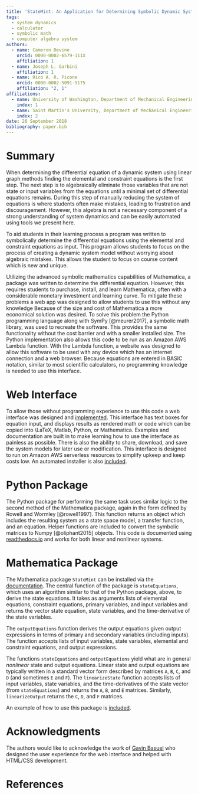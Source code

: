 ```yaml
---
title: 'StateMint: An Application for Determining Symbolic Dynamic System Models using Linear Graph Methods'
tags:
  - system dynamics
  - calculator
  - symbolic math
  - computer algebra system
authors:
  - name: Cameron Devine
    orcid: 0000-0002-6579-111X
    affiliation: 1
  - name: Joseph L. Garbini
    affiliation: 1
  - name: Rico A. R. Picone
    orcid: 0000-0002-5091-5175
    affiliation: "2, 1"
affiliations:
  - name: University of Washington, Department of Mechanical Engineering
    index: 1
  - name: Saint Martin's University, Department of Mechanical Engineering
    index: 2
date: 26 September 2018
bibliography: paper.bib
---
```


# Summary

When determining the differential equation of a dynamic system using linear graph methods finding the elemental and constraint equations is the first step.
The next step is to algebraically eliminate those variables that are not state or input variables from the equations until a minimal set of differential equations remains.
During this step of manually reducing the system of equations is where students often make mistakes, leading to frustration and discouragement.
However, this algebra is not a necessary component of a strong understanding of system dynamics and can be easily automated using tools we present here.


To aid students in their learning process a program was written to symbolically determine the differential equations using the elemental and constraint equations as input.
This program allows students to focus on the process of creating a dynamic system model without worrying about algebraic mistakes.
This allows the student to focus on course content which is new and unique.

Utilizing the advanced symbolic mathematics capabilities of Mathematica, a package was written to determine the differential equation.
However, this requires students to purchase, install, and learn Mathematica, often with a considerable monetary investment and learning curve.
To mitigate these problems a web app was designed to allow students to use this without any knowledge
Because of the size and cost of Mathematica a more economical solution was desired.
To solve this problem the Python programming language along with SymPy [@meurer2017], a symbolic math library, was used to recreate the software.
This provides the same functionality without the cost barrier and with a smaller installed size.
The Python implementation also allows this code to be run as an Amazon AWS Lambda function.
With the Lambda function, a website was designed to allow this software to be used with any device which has an internet connection and a web browser.
Because equations are entered in BASIC notation, similar to most scientific calculators, no programming knowledge is needed to use this interface.

# Web Interface

To allow those without programming experience to use this code a web interface was designed and [implemented](http://statum.camerondevine.me/).
This interface has text boxes for equation input, and displays results as rendered math or code which can be copied into \LaTeX, Matlab, Python, or Mathematica.
Examples and documentation are built in to make learning how to use the interface as painless as possible.
There is also the ability to share, download, and save the system models for later use or modification.
This interface is designed to run on Amazon AWS serverless resources to simplify upkeep and keep costs low.
An automated installer is also [included](https://github.com/CameronDevine/Statum/tree/master/web).

# Python Package

The Python package for performing the same task uses similar logic to the second method of the Mathematica package, again in the form defined by Rowell and Wormley [@rowell1997].
This function returns an object which includes the resulting system as a state space model, a transfer function, and an equation.
Helper functions are included to convert the symbolic matrices to Numpy [@oliphant2015] objects.
This code is documented using [readthedocs.io](https://statum.readthedocs.io/en/latest/) and works for both linear and nonlinear systems.

# Mathematica Package

The Mathematica package `StateMint` can be installed via the [documentation](https://github.com/CameronDevine/Statum/blob/master/mathematica/README.md). The central function of the package is `stateEquations`, which uses an algorithm similar to that of the Python package, above, to derive the state equations. It takes as arguments lists of elemental equations, constraint equations, primary variables, and input variables and returns the vector state equation, state variables, and the time-derivative of the state variables.

The `outputEquations` function derives the output equations given output expressions in terms of primary and secondary variables (including inputs). The function accepts lists of input variables, state variables, elemental and constraint equations, and output expressions.

The functions `stateEquations` and `outputEquations` yield what are in general *nonlinear* state and output equations. Linear state and output equations are typically written in a standard vector form described by matrices `A`, `B`, `C`, and `D` (and sometimes `E` and `F`). The `linearizeState` function accepts lists of input variables, state variables, and the time-derivatives of the state vector (from `stateEquations`) and returns the `A`, `B`, and `E` matrices. Similarly, `linearizeOutput` returns the `C`, `D`, and `F` matrices.

An example of how to use this package is [included](https://github.com/CameronDevine/Statum/blob/master/mathematica/Example.nb).

# Acknowledgments

The authors would like to acknowledge the work of [Gavin Basuel](https://www.gavinbasuel.com/) who designed the user experience for the web interface and helped with HTML/CSS development.

# References

<!--stackedit_data:
eyJkaXNjdXNzaW9ucyI6eyJTUjhYckl2em11VWpGY1paIjp7In
N0YXJ0Ijo2NjUsImVuZCI6ODIwLCJ0ZXh0IjoiV2hlbiBkZXRl
cm1pbmluZyB0aGUgZGlmZmVyZW50aWFsIGVxdWF0aW9uIG9mIG
EgZHluYW1pYyBzeXN0ZW0gdXNpbmcgbGluZWFyIGdyYeKApiJ9
LCJleVB3U3hGS1pTN3ViaWxuIjp7InN0YXJ0IjoxMTM3LCJlbm
QiOjExMzcsInRleHQiOiJXaGVuIGxlYXJuaW5nIHN5c3RlbSBk
eW5hbWljcywgc3R1ZGVudHMgd29yayBtYW55IHByb2JsZW1zIG
FzIGEgcGFydCBvZiB0aGVpciBj4oCmIn0sImtJdEwxUVZCSEl5
a21UQnQiOnsic3RhcnQiOjEyOTIsImVuZCI6MTQ2MywidGV4dC
I6IlRvIGFpZCBzdHVkZW50cyBpbiB0aGVpciBsZWFybmluZyBw
cm9jZXNzIGEgcHJvZ3JhbSB3YXMgd3JpdHRlbiB0byBzeW1ib2
xpY2FsbHnigKYifSwicFJLVGlub0tnc1c3VnQySCI6eyJzdGFy
dCI6MjA2NywiZW5kIjoyMDgwLCJ0ZXh0Ijoic2l6ZSBhbmQgY2
9zdCJ9LCJyeDJMdW1kY0tWRWkyZlVLIjp7InN0YXJ0IjoyMjUx
LCJlbmQiOjIyNTUsInRleHQiOiJ1c2VkIn0sIkVVUk9GNGFGN0
JCN3Q4REoiOnsic3RhcnQiOjQxNTksImVuZCI6NDI0OSwidGV4
dCI6Iltkb2N1bWVudGF0aW9uXSgpIn0sImZXZW9pd3plaEVlUj
VDU3EiOnsic3RhcnQiOjI2NTUsImVuZCI6MjY2OSwidGV4dCI6
IkJBU0lDIG5vdGF0aW9uIn19LCJjb21tZW50cyI6eyJSeUxqaz
JxTGNyOERzOEpkIjp7ImRpc2N1c3Npb25JZCI6IlNSOFhySXZ6
bXVVakZjWloiLCJzdWIiOiJnbzoxMDI5MDU0MzU1MzA4OTY0Nz
Q4MDAiLCJ0ZXh0IjoiSSdtIGEgYmlnIGJlbGlldmVyIHRoYXQg
eW91ciBmaXJzdCBzZW50ZW5jZSBzaG91bGQgdHJ5IHRvIGNvbn
ZleSB0aGUgbWFpbiBwb2ludCBvZiB5b3VyIHBhcGVyLiBUaGlz
IGlzIG1vcmUgb2YgYW4gXCJpbnRyb2R1Y3Rpb25cIiBzZWN0aW
9uIHNlbnRlbmNlLCBhcyBhcmUgdGhvc2UgdGhhdCBmb2xsb3cg
aXQuIFBlcmhhcHMgdGhpcyAqaXMqIGVmZmVjdGl2ZWx5IHRoZS
BpbnRyb2R1Y3Rpb24gYW5kIHRoZXJlJ3MgYSBzZXBhcmF0ZSBh
YnN0cmFjdCAuLi4gaWYgc28sIHRoYXQncyBmaW5lLiIsImNyZW
F0ZWQiOjE1NDM3MTkxMDI4MzB9LCJ6ZGh3Y01aaWVEV3JJcGtD
Ijp7ImRpc2N1c3Npb25JZCI6IlNSOFhySXZ6bXVVakZjWloiLC
JzdWIiOiJnbzoxMDI5MDU0MzU1MzA4OTY0NzQ4MDAiLCJ0ZXh0
IjoiSSdtIGdvaW5nIHRvIGNvbnRpbnVlIGNvbW1lbnRpbmcgYX
MgaWYgdGhpcyB0ZXh0IGlzIHByZWNlZGVkIGJ5IGFuIGFic3Ry
YWN0IG9mIHNvbWUgc29ydC4iLCJjcmVhdGVkIjoxNTQzNzE5Mj
AxODA4fSwidWJkcU5oV1NtdEdVa1NXZSI6eyJkaXNjdXNzaW9u
SWQiOiJleVB3U3hGS1pTN3ViaWxuIiwic3ViIjoiZ286MTAyOT
A1NDM1NTMwODk2NDc0ODAwIiwidGV4dCI6IkkgdGhpbmsgYWRk
aW5nIGEgcGhyYXNlIHRvIHRoZSBwcmVjZWRpbmcgc2VudGVuY2
UgY291bGQgY2FwdHVyZSB3aGF0IHlvdSdyZSB0cnlpbmcgdG8g
c2F5LCBoZXJlLiBTb21ldGhpbmcgbGlrZSBcIi4uLiBtYWtlIG
1pc3Rha2VzLCB3aGljaCBsZWFkIHRvIGZydXN0cmF0aW9uIGFu
ZCBkaXNjb3VyYWdlbWVudCB3aGVuIG1hbnVhbGx5IHJlZHVjaW
5nIHRoZSBzeXN0ZW0gb2YgZXF1YXRpb25zLlwiIiwiY3JlYXRl
ZCI6MTU0MzcxOTYxMDY4N30sIjRCcmNOanNEbHhTYkxsTTYiOn
siZGlzY3Vzc2lvbklkIjoia0l0TDFRVkJISXlrbVRCdCIsInN1
YiI6ImdvOjEwMjkwNTQzNTUzMDg5NjQ3NDgwMCIsInRleHQiOi
JXZSBjYW4gbm93IGJlIG1vcmUgc3BlY2lmaWMsIGhlcmUuIFdl
IGhhdmUgYWxyZWFkeSBpbnRyb2R1Y2VkIHRoZSBlcXVhdGlvbn
MgYW5kIHRoZSB0YXNrIG9mIGF1dG9tYXRpb24uIiwiY3JlYXRl
ZCI6MTU0MzcyMDA2MzY5Mn0sImtuWklSeWw3UnJFWFVUMzYiOn
siZGlzY3Vzc2lvbklkIjoicFJLVGlub0tnc1c3VnQySCIsInN1
YiI6ImdvOjEwMjkwNTQzNTUzMDg5NjQ3NDgwMCIsInRleHQiOi
JJIHRoaW5rIHBlcmhhcHMgdGhlIG1vc3QgaW1wb3J0YW50IGFz
cGVjdCBpcyB0aGF0IGl0IHJlcXVpcmVzIHN0dWRlbnRzIHRvIG
xlYXJuIGEgbmV3IHNvZnR3YXJlIHN5c3RlbSAuLi4gd2hpY2gg
bW9yZSB0aGFuIG91dHdlaWdocyB0aGUgYWR2YW50YWdlcyBmb3
IgbW9zdCBvZiB0aGUgc3R1ZGVudHMgLi4uIHlvdXIgd2ViIGFw
cCBsZXRzIHRoZW0gZ2V0IHN0YXJ0ZWQgd2l0aG91dCBsZWFybm
luZyBNTUEiLCJjcmVhdGVkIjoxNTQzNzIwNDQ1Njc4fSwiNG94
clJzaEZJaWNNMkVPTyI6eyJkaXNjdXNzaW9uSWQiOiJyeDJMdW
1kY0tWRWkyZlVLIiwic3ViIjoiZ286MTAyOTA1NDM1NTMwODk2
NDc0ODAwIiwidGV4dCI6Ikl0J3MgYmVzdCB0byBhdm9pZCBcIn
VzZWRcIiAuLi4gYW5kIGV2ZW4gYmV0dGVyIHRvIGF2b2lkIHRo
ZSBwaHJhc2luZyB0aGF0IGxlYWQgdG8gaXQuIEUuZy4gdGhpcy
BzZW50ZW5jZSBjb3VsZCBiZSBcIkZvciB0aGVzZSByZWFzb25z
LCBhIHZlcnNpb24gb2YgdGhlIHNvZnR3YXJlIHdyaXR0ZW4gaW
4gdGhlIFB5dGhvbiAuLi4uXCIiLCJjcmVhdGVkIjoxNTQzNzIw
NjY1OTA2fSwiRXVpRGFYazluWGVlbUdqUiI6eyJkaXNjdXNzaW
9uSWQiOiJFVVJPRjRhRjdCQjd0OERKIiwic3ViIjoiZ286MTAy
OTA1NDM1NTMwODk2NDc0ODAwIiwidGV4dCI6IkknbSBhZnJhaW
QgdG8gaGFyZGNvZGUgdGhlIHVybCwgZXNwZWNpYWxseSBpZiB3
ZSdyZSBjaGFuZ2luZyB0byBTdGF0ZU1pbnQgLi4uIiwiY3JlYX
RlZCI6MTU0Mzc3NjgyMDIxNX0sIjZCTjRjNW13clVpRmdiRUIi
OnsiZGlzY3Vzc2lvbklkIjoiRVVST0Y0YUY3QkI3dDhESiIsIn
N1YiI6ImdoOjEwMzk0ODk2IiwidGV4dCI6IldoZW4gSSBjaGFu
Z2VkIHRoZSBuYW1lIGxhc3QgdGltZSBJIGRpZCBhIHRleHQgc2
VhcmNoIGluIGFsbCBmaWxlcyBmb3IgU3RhdGVNb2RlbFJuRC4g
V2hlbiBJIGNoYW5nZSB0byBTdGF0ZU1pbnQgSSBjYW4gc2ltcG
x5IHNlYXJjaCBmb3IgYW55IGZpbGVzIHdoaWNoIGluY2x1ZGUg
ZWl0aGVyIFN0YXRlTW9kZWxSbkQgb3IgU3RhdHVtIGFuZCBjaG
FuZ2UgdGhvc2UuIiwiY3JlYXRlZCI6MTU0Mzg4MjAxMzgzMH0s
Im9FOUlBTmxJUTVNWnZoQWUiOnsiZGlzY3Vzc2lvbklkIjoiZl
dlb2l3emVoRWVSNUNTcSIsInN1YiI6ImdoOjEwMzk0ODk2Iiwi
dGV4dCI6IlNob3VsZCB3ZSBjaXRlIEJBU0lDIG5vdGF0aW9uPy
BJIGZvdW5kIGl0IG9uIFdpa2lwZWRpYSxcbmh0dHBzOi8vZW4u
d2lraXBlZGlhLm9yZy93aWtpL0NhbGN1bGF0b3JfaW5wdXRfbW
V0aG9kcyNCQVNJQ19ub3RhdGlvbiIsImNyZWF0ZWQiOjE1NDM4
OTczMzM3OTN9fSwiaGlzdG9yeSI6Wy02NzMzNzIzNDgsLTExMj
MzOTIwNTQsLTg4NzMwMTgyLDIxMDE5MjQ2ODUsNjAyMDc5Nzgw
LDEwODUzMDczODIsLTE0NTE3Nzk0MjMsLTEwMDk5NTgwMjcsND
g0MjQ4MjE4LDExMzIyMjM4OTMsLTU2MDM4NzI1NSwtMzMyNjIx
NzA2LDE2ODI1MzA0OTMsLTE0OTI5MDk1Nyw0MjM2NjAxMSwtMj
U2OTY1ODM3LC0xMjAxOTEwNDUyLDIwOTg3NzU5NjBdfQ==
-->